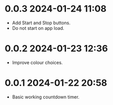 # 0.0.3 2024-01-24 11:08

+ Add Start and Stop buttons.
+ Do not start on app load.

# 0.0.2 2024-01-23 12:36

+ Improve colour choices.

# 0.0.1 2024-01-22 20:58

+ Basic working countdown timer.
